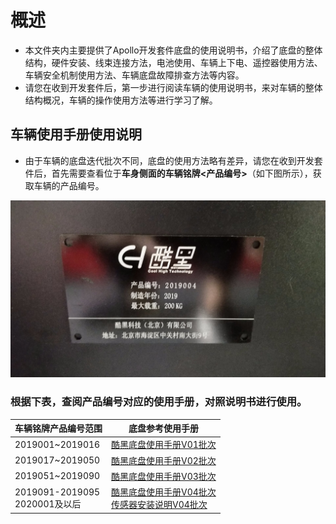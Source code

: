 # 概述

- 本文件夹内主要提供了Apollo开发套件底盘的使用说明书，介绍了底盘的整体结构，硬件安装、线束连接方法，电池使用、车辆上下电、遥控器使用方法、车辆安全机制使用方法、车辆底盘故障排查方法等内容。
- 请您在收到开发套件后，第一步进行阅读车辆的使用说明书，来对车辆的整体结构概况，车辆的操作使用方法等进行学习了解。

## 车辆使用手册使用说明

- 由于车辆的底盘迭代批次不同，底盘的使用方法略有差异，请您在收到开发套件后，首先需要查看位于**车身侧面的车辆铭牌<产品编号>**（如下图所示），获取车辆的产品编号。

![mingpai](images/mingpai.jpg)

### 根据下表，查阅产品编号对应的使用手册，对照说明书进行使用。

|**车辆铭牌产品编号范围**|**底盘参考使用手册**|
|---|---|
|2019001~2019016|[酷黑底盘使用手册V01批次](https://github.com/ApolloAuto/apollo/blob/r3.0.0/docs/specs/D-kit/Quick_Start_V01.md)|
|2019017~2019050|[酷黑底盘使用手册V02批次](https://github.com/ApolloAuto/apollo/blob/r3.0.0/docs/specs/D-kit/Quick_Start_V02.md)|
|2019051~2019090|[酷黑底盘使用手册V03批次](./Quick_Start_V03.md)|
|2019091-2019095<br>2020001及以后|[酷黑底盘使用手册V04批次](./Quick_Start_V04.md)<br>[传感器安装说明V04批次](./Apollo_D-kit_sensor_integration_V04.md)|

